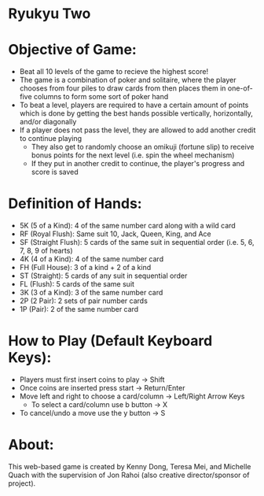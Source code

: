 # Ryukyu Two

# Objective of Game: 
  - Beat all 10 levels of the game to recieve the highest score! 
  - The game is a combination of poker and solitaire, where the player chooses from four piles to draw cards from then places them in one-of-five columns to form some sort of poker hand
  - To beat a level, players are required to have a certain amount of points which is done by getting the best hands possible vertically, horizontally, and/or diagonally 
  - If a player does not pass the level, they are allowed to add another credit to continue playing
    - They also get to randomly choose an omikuji (fortune slip) to receive bonus points for the next level (i.e. spin the wheel mechanism) 
    - If they put in another credit to continue, the player's progress and score is saved
    
# Definition of Hands: 
  - 5K (5 of a Kind): 4 of the same number card along with a wild card
  - RF (Royal Flush): Same suit 10, Jack, Queen, King, and Ace
  - SF (Straight Flush): 5 cards of the same suit in sequential order (i.e. 5, 6, 7, 8, 9 of hearts) 
  - 4K (4 of a Kind): 4 of the same number card
  - FH (Full House): 3 of a kind + 2 of a kind
  - ST (Straight): 5 cards of any suit in sequential order
  - FL (Flush): 5 cards of the same suit
  - 3K (3 of a Kind):  3 of the same number card
  - 2P (2 Pair): 2 sets of pair number cards 
  - 1P (Pair): 2 of the same number card
  
# How to Play (Default Keyboard Keys): 
  - Players must first insert coins to play -> Shift 
  - Once coins are inserted press start -> Return/Enter 
  - Move left and right to choose a card/column -> Left/Right Arrow Keys
    - To select a card/column use b button -> X
  - To cancel/undo a move use the y button -> S
  
# About: 
This web-based game is created by Kenny Dong, Teresa Mei, and Michelle Quach with the supervision of Jon Rahoi (also creative director/sponsor of project). 
